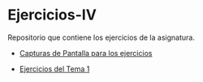 # Ejercicios-IV
Repositorio que contiene los ejercicios de la asignatura.

- [Capturas de Pantalla para los ejercicios](https://github.com/Davidj231996/Ejercicios-IV/tree/master/Capturas)

- [Ejercicios del Tema 1](https://github.com/Davidj231996/Ejercicios-IV/tree/master/Tema1)
